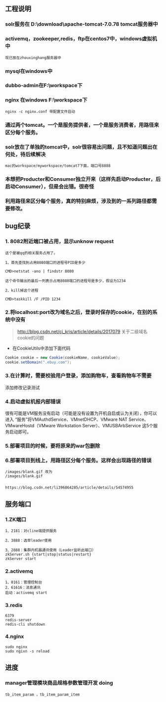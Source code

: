 ## 工程说明

### solr服务在  D:\download\apache-tomcat-7.0.78  tomcat服务器中

### activemq，zookeeper,redis，ftp在centos7中，windows虚拟机中 
    现已放在zhouxinghang服务器中

### mysql在windows中

### dubbo-admin在F:\workspace下

### nginx 在windows F:\workspace下
    nginx -c nginx.conf 带配置文件启动
    
### 通过两个tomcat。一个是服务提供者，一个是服务消费者，用路径来区分每个服务。

### solr放在了单独的tomcat中，solr很容易出问题，且不知道问题出在何处，待后续解决
    mac的workspace/myworkspace/tomcat7下面，端口号8888

### 本想把Producter和Consumer独立开来（这样先启动Producter，后启动Consumer），但是会出错。很奇怪

### 利用路径来区分每个服务，真的特别麻烦，涉及到的一系列路径都需要修改。



## bug纪录

### 1. 8082附近端口被占用，显示unknow request

```
这个是被qq的相关服务占用了。

1、首先查找到占用8080端口的进程号PID是多少

CMD>netstat -ano | findstr 8080

这个命令输出的最后一列表示占用8080端口的进程号是多少，假设为1234

2、kill掉这个进程

CMD>taskkill /F /PID 1234
```

### 2.将localhost:port改为域名之后，登录时保存的cookie，在别的系统中没有


> http://blog.csdn.net/cj_kris/article/details/2017079 
> 关于二级域名cookie的问题


- 在CookieUtils中添加下面代码

```java
Cookie cookie = new Cookie(cookieName, cookieValue);
cookie.setDomain(".ebuy.com");
```

### 3.在计算时，需要校验用户登录，添加购物车，查看购物车不需要

添加修改记录测试


### 4.启动虚拟机报内部错误
很有可能是VM服务没有启动（可能是没有设置为开机自启或认为关闭），你可以进入 “服务”将VMAuthdService、VMnetDHCP、VMware NAT Service、VMwareHostd（VMware Workstation Server）、VMUSBArbService 这5个服务启动即可。

### 5.部署项目的时候，要将原来的war包删除

### 6.部署项目到线上，用路径区分每个服务。这样会出现路径的错误
    /images/blank.gif 改为
    /images/blank.gif
### 
    https://blog.csdn.net/li396864285/article/details/54574955

## 服务端口
    
### 1.ZK端口
    1、2181：对cline端提供服务
    
    2、3888：选举leader使用
    
    3、2888：集群内机器通讯使用（Leader监听此端口）
    zkServer.sh {start|stop|status|restart}
    zkServer start 
     
### 2.activemq
    1、8161：管理控制台
    2、61616：消息通讯
    启动：activemq start
    
### 3.redis
    6379
    redis-server
    redis-cli shutdown  
    
    
### 4.nginx
    sudo nginx
    sudo ngixn -s reload
    
    
## 进度

###  manager管理模块商品规格参数管理开发 doing
    tb_item_param ，tb_item_param_item